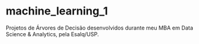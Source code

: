 # machine_learning_1
Projetos de Árvores de Decisão desenvolvidos durante meu MBA em Data Science &amp; Analytics, pela Esalq/USP.
